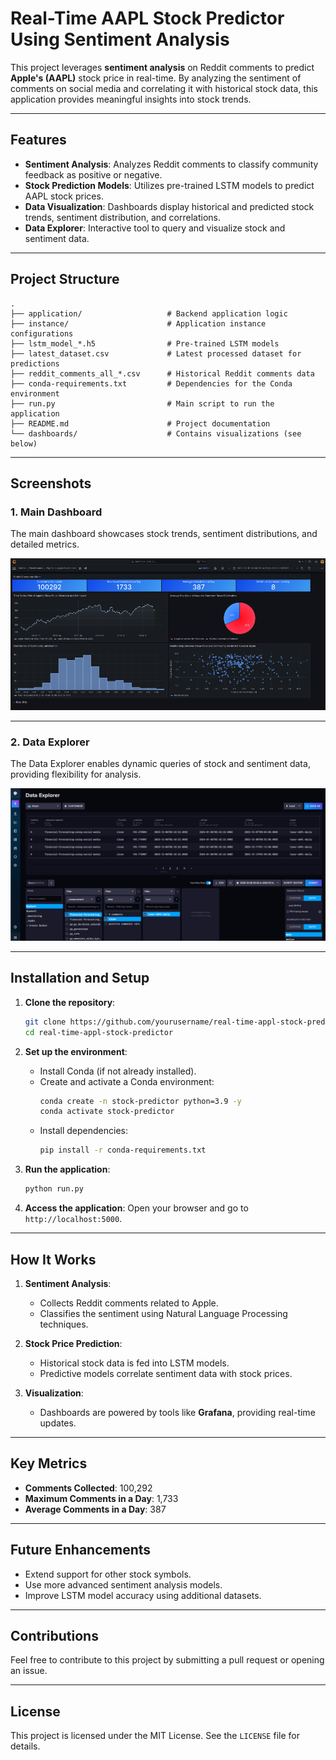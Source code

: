 
# Real-Time AAPL Stock Predictor Using Sentiment Analysis

This project leverages **sentiment analysis** on Reddit comments to predict **Apple's (AAPL)** stock price in real-time. By analyzing the sentiment of comments on social media and correlating it with historical stock data, this application provides meaningful insights into stock trends.

---

## Features

- **Sentiment Analysis**: Analyzes Reddit comments to classify community feedback as positive or negative.
- **Stock Prediction Models**: Utilizes pre-trained LSTM models to predict AAPL stock prices.
- **Data Visualization**: Dashboards display historical and predicted stock trends, sentiment distribution, and correlations.
- **Data Explorer**: Interactive tool to query and visualize stock and sentiment data.

---

## Project Structure

```
.
├── application/                   # Backend application logic
├── instance/                      # Application instance configurations
├── lstm_model_*.h5                # Pre-trained LSTM models
├── latest_dataset.csv             # Latest processed dataset for predictions
├── reddit_comments_all_*.csv      # Historical Reddit comments data
├── conda-requirements.txt         # Dependencies for the Conda environment
├── run.py                         # Main script to run the application
├── README.md                      # Project documentation
└── dashboards/                    # Contains visualizations (see below)
```

---

## Screenshots

### 1. **Main Dashboard**
The main dashboard showcases stock trends, sentiment distributions, and detailed metrics.

![Dashboard Overview](App_Images/ApplStockAnalyzer.png)

---

### 2. **Data Explorer**
The Data Explorer enables dynamic queries of stock and sentiment data, providing flexibility for analysis.

![Data Explorer](App_Images/Database.png)

---

## Installation and Setup

1. **Clone the repository**:
   ```bash
   git clone https://github.com/yourusername/real-time-appl-stock-predictor.git
   cd real-time-appl-stock-predictor
   ```

2. **Set up the environment**:
   - Install Conda (if not already installed).
   - Create and activate a Conda environment:
     ```bash
     conda create -n stock-predictor python=3.9 -y
     conda activate stock-predictor
     ```
   - Install dependencies:
     ```bash
     pip install -r conda-requirements.txt
     ```

3. **Run the application**:
   ```bash
   python run.py
   ```

4. **Access the application**:
   Open your browser and go to `http://localhost:5000`.

---

## How It Works

1. **Sentiment Analysis**:
   - Collects Reddit comments related to Apple.
   - Classifies the sentiment using Natural Language Processing techniques.

2. **Stock Price Prediction**:
   - Historical stock data is fed into LSTM models.
   - Predictive models correlate sentiment data with stock prices.

3. **Visualization**:
   - Dashboards are powered by tools like **Grafana**, providing real-time updates.

---

## Key Metrics

- **Comments Collected**: 100,292
- **Maximum Comments in a Day**: 1,733
- **Average Comments in a Day**: 387

---

## Future Enhancements

- Extend support for other stock symbols.
- Use more advanced sentiment analysis models.
- Improve LSTM model accuracy using additional datasets.

---

## Contributions

Feel free to contribute to this project by submitting a pull request or opening an issue.

---

## License

This project is licensed under the MIT License. See the `LICENSE` file for details.
